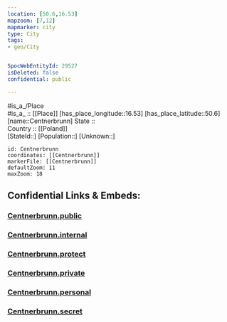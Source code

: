 ```yaml
---
location: [50.6,16.53] 
mapzoom: [7,12] 
mapmarker: city 
type: City
tags:
- geo/City


SpocWebEntityId: 29527
isDeleted: false
confidential: public

---
```

#is_a_/Place  
#is_a_ :: [[Place]] 
[has_place_longitude::16.53] 
[has_place_latitude::50.6] 
[name::Centnerbrunn] 
State ::  
Country :: [[Poland]]  
[StateId::] 
[Population::] 
[Unknown::] 


```leaflet
id: Centnerbrunn
coordinates: [[Centnerbrunn]] 
markerFile: [[Centnerbrunn]] 
defaultZoom: 11 
maxZoom: 18
```


## Confidential Links & Embeds: 

### [Centnerbrunn.public](/_public/\Earth\Continent\Europe\Europe~East\Poland\Provinces~Poland\Lower_Silesian\CityCentnerbrunn.public.md) 

### [Centnerbrunn.internal](/_internal/\Earth\Continent\Europe\Europe~East\Poland\Provinces~Poland\Lower_Silesian\CityCentnerbrunn.internal.md) 

### [Centnerbrunn.protect](/_protect/\Earth\Continent\Europe\Europe~East\Poland\Provinces~Poland\Lower_Silesian\CityCentnerbrunn.protect.md) 

### [Centnerbrunn.private](/_private/\Earth\Continent\Europe\Europe~East\Poland\Provinces~Poland\Lower_Silesian\CityCentnerbrunn.private.md) 

### [Centnerbrunn.personal](/_personal/\Earth\Continent\Europe\Europe~East\Poland\Provinces~Poland\Lower_Silesian\CityCentnerbrunn.personal.md) 

### [Centnerbrunn.secret](/_secret/\Earth\Continent\Europe\Europe~East\Poland\Provinces~Poland\Lower_Silesian\CityCentnerbrunn.secret.md)

